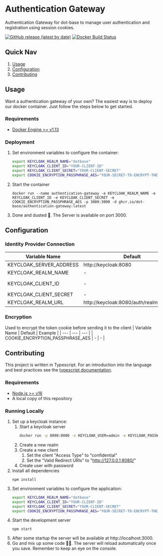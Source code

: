 # Authentication Gateway
Authentication Gateway for dot-base to manage user authentication and registration using session cookies.

[![GitHub release (latest by date)](https://img.shields.io/github/v/release/dot-base/authentication-gateway)](https://github.com/dot-base/authentication-gateway/releases)
[![Docker Build Status](https://img.shields.io/badge/We%20love-Docker-blue?style=flat&logo=Docker)](https://github.com/orgs/dot-base/packages)


## Quick Nav
1. [Usage](#Usage)
1. [Configuration](#Configuration)
1. [Contributing](#Contributing)


## Usage

Want a authentication gateway of your own? The easiest way is to deploy our docker container. Just follow the steps below to get started.

### Requirements
- [Docker Engine >= v1.13](https://www.docker.com/get-started)

### Deployment
1. Set environment variables to configure the container:
    ```sh
    export KEYCLOAK_REALM_NAME="dotbase"
    export KEYCLOAK_CLIENT_ID="YOUR-CLIENT-ID"
    export KEYCLOAK_CLIENT_SECRET="YOUR-CLIENT-SECRET"
    export COOKIE_ENCRYPTION_PASSPHRASE_AES="YOUR-SECRET-TO-ENCRYPT-THE-SESSION-COOKIE"
    ```
1. Start the container
    ```
    docker run --name authentication-gateway -e KEYCLOAK_REALM_NAME -e KEYCLOAK_CLIENT_ID -e KEYCLOAK_CLIENT_SECRET -e COOKIE_ENCRYPTION_PASSPHRASE_AES -p 3000:3000 -d ghcr.io/dot-base/authentication-gateway:latest
    ```
1. Done and dusted 🎉. The Server is available on port 3000.


## Configuration

### Identity Provider Connection
| Variable Name | Default | Example |
| --- | --- | --- |
| KEYCLOAK_SERVER_ADDRESS | http://keycloak:8080 | - |
| KEYCLOAK_REALM_NAME | - | dotbase |
| KEYCLOAK_CLIENT_ID | - | authentication-gateway |
| KEYCLOAK_CLIENT_SECRET | - | - |
| KEYCLOAK_REALM_URL | http://keycloak:8080/auth/realms/dotbase | - |

### Encryption
Used to encrypt the token cookie before sending it to the client
| Variable Name | Default | Example |
| --- | --- | --- |
| COOKIE_ENCRYPTION_PASSPHRASE_AES | - | - |


## Contributing

This project is written in Typescript. For an introduction into the language and best practices see the [typescript documentation](https://www.typescriptlang.org/docs/home.html).

### Requirements
- [Node.js >= v16](https://nodejs.org/en/)
- A local copy of this repository

### Running Locally
1. Set up a keycloak instance:
    1. Start a keycloak server
        ```sh
        docker run -p 8080:8080 -e KEYCLOAK_USER=admin -e KEYCLOAK_PASSWORD=admin quay.io/keycloak/keycloak:15.0.2
        ```
    1. Create a new realm
    1. Create a new client
        1. Set the client "Access Type" to "confidential"
        1. Set the "Valid Redirect URIs" to "http://127.0.0.1:8080/"
    1. Create user with password
1. Install all dependencies
    ```
    npm install
    ```
1. Set environment variables to configure the application:
    ```sh
    export KEYCLOAK_REALM_NAME="dotbase"
    export KEYCLOAK_CLIENT_ID="YOUR-CLIENT-ID"
    export KEYCLOAK_CLIENT_SECRET="YOUR-CLIENT-SECRET"
    export COOKIE_ENCRYPTION_PASSPHRASE_AES="YOUR-SECRET-TO-ENCRYPT-THE-SESSION-COOKIE"
    ```
1. Start the development server
    ```
    npm start
    ```
1. After some startup the server will be available at http://localhost:3000.
1. Go and mix up some code 👩‍💻. The server will reload automatically once you save. Remember to keep an eye on the console.

